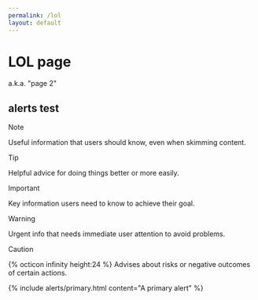 ```yaml
---
permalink: /lol
layout: default
---
```


# LOL page

a.k.a. "page 2"

## alerts test

> [!NOTE]
> Useful information that users should know, even when skimming content.

> [!TIP]
> Helpful advice for doing things better or more easily.

> [!IMPORTANT]
> Key information users need to know to achieve their goal.

> [!WARNING]
> Urgent info that needs immediate user attention to avoid problems.

> [!CAUTION]
> {% octicon infinity height:24 %}
> Advises about risks or negative outcomes of certain actions.

{% include alerts/primary.html content="A primary alert" %}
